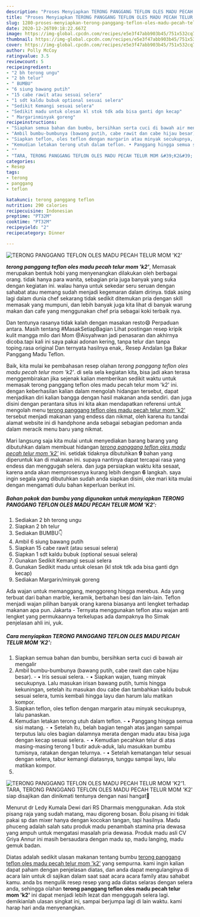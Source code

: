 ```yaml
---
description: "Proses Menyiapkan TERONG PANGGANG TEFLON OLES MADU PECAH TELUR MOM &amp;#39;K2&amp;#39; yang Menggugah Selera"
title: "Proses Menyiapkan TERONG PANGGANG TEFLON OLES MADU PECAH TELUR MOM &amp;#39;K2&amp;#39; yang Menggugah Selera"
slug: 1280-proses-menyiapkan-terong-panggang-teflon-oles-madu-pecah-telur-mom-and-39-k2-and-39-yang-menggugah-selera
date: 2020-12-26T09:18:22.667Z
image: https://img-global.cpcdn.com/recipes/e5e3f47abb903b45/751x532cq70/terong-panggang-teflon-oles-madu-pecah-telur-mom-k2-foto-resep-utama.jpg
thumbnail: https://img-global.cpcdn.com/recipes/e5e3f47abb903b45/751x532cq70/terong-panggang-teflon-oles-madu-pecah-telur-mom-k2-foto-resep-utama.jpg
cover: https://img-global.cpcdn.com/recipes/e5e3f47abb903b45/751x532cq70/terong-panggang-teflon-oles-madu-pecah-telur-mom-k2-foto-resep-utama.jpg
author: Polly McCoy
ratingvalue: 3.5
reviewcount: 5
recipeingredient:
- "2 bh terong ungu"
- "2 bh telur"
- " BUMBU"
- "6 siung bawang putih"
- "15 cabe rawit atau sesuai selera"
- "1 sdt kaldu bubuk optional sesuai selera"
- "Sedikit Kemangi sesuai selera"
- "Sedikit madu untuk olesan kl stok tdk ada bisa ganti dgn kecap"
- " Margarinminyak goreng"
recipeinstructions:
- "Siapkan semua bahan dan bumbu, bersihkan serta cuci di bawah air mengalir"
- "Ambil bumbu-bumbunya (bawang putih, cabe rawit dan cabe hijau besar). • Iris sesuai selera. • Siapkan wajan, tuang minyak secukupnya. Lalu masukan irisan bawang putih, tumis hingga kekuningan, setelah itu masukan dou cabe dan tambahkan kaldu bubuk sesuai selera, tumis kembali hingga layu dan harum lalu matikan kompor."
- "Siapkan teflon, oles teflon dengan margarin atau minyak secukupnya, lalu panaskan."
- "Kemudian letakan terong utuh dalam teflon. • Panggang hingga semua sisi matang.  • Setelah itu, belah bagian tengah atas jangan sampai terputus lalu oles bagian dalamnya merata dengan madu atau bisa juga dengan kecap sesuai selera. • Kemudian pecahkan telur di atas masing-masing terong 1 butir aduk-aduk, lalu masukkan bumbu tumisnya, ratakan dengan telurnya. • Setelah kematangan telur sesuai dengan selera, tabur kemangi diatasnya, tunggu sampai layu, lalu matikan kompor."
- ""
- "TARA, TERONG PANGGANG TEFLON OLES MADU PECAH TELUR MOM &#39;K2&#39; siap disajikan dan dinikmati tentunya dengan nasi hangat🤤"
categories:
- Resep
tags:
- terong
- panggang
- teflon

katakunci: terong panggang teflon 
nutrition: 290 calories
recipecuisine: Indonesian
preptime: "PT32M"
cooktime: "PT32M"
recipeyield: "2"
recipecategory: Dinner

---
```



![TERONG PANGGANG TEFLON OLES MADU PECAH TELUR MOM &#39;K2&#39;](https://img-global.cpcdn.com/recipes/e5e3f47abb903b45/751x532cq70/terong-panggang-teflon-oles-madu-pecah-telur-mom-k2-foto-resep-utama.jpg)

<b><i>terong panggang teflon oles madu pecah telur mom &#39;k2&#39;</i></b>, Memasak merupakan bentuk hobi yang menyenangkan dilakukan oleh berbagai orang. tidak hanya para wanita, sebagian pria juga banyak yang suka dengan kegiatan ini. walau hanya untuk sekedar seru seruan dengan sahabat atau memang sudah menjadi kegemaran dalam dirinya. tidak asing lagi dalam dunia chef sekarang tidak sedikit ditemukan pria dengan skill memasak yang mumpuni, dan lebih banyak juga kita lihat di banyak warung makan dan cafe yang menggunakan chef pria sebagai koki terbaik nya.

Dan tentunya rasanya tidak kalah dengan masakan resto😄 Perpaduan antara. Masih tentang #MasakSetiapBagian Lihat postingan resep kripik kulit mangga milo dari Mom @Aisyahwan jadi penasaran dan akhirnya dicoba.tapi kali ini saya pakai adonan kering, tanpa telur dan tanpa toping.rasa original Dan ternyata hasilnya enak,. Resep Andalan Iga Bakar Panggang Madu Teflon.

Baik, kita mulai ke pembahasan resep olahan <i>terong panggang teflon oles madu pecah telur mom &#39;k2&#39;</i>. di sela sela kegiatan kita, bisa jadi akan terasa menggembirakan jika sejenak kalian memberikan sedikit waktu untuk memasak terong panggang teflon oles madu pecah telur mom &#39;k2&#39; ini. dengan keberhasilan kalian dalam mengolah hidangan tersebut, dapat menjadikan diri kalian bangga dengan hasil makanan anda sendiri. dan juga disini dengan perantara situs ini kita akan mendapatkan referensi untuk mengolah menu <u>terong panggang teflon oles madu pecah telur mom &#39;k2&#39;</u> tersebut menjadi makanan yang endess dan nikmat, oleh karena itu tandai alamat website ini di handphone anda sebagai sebagian pedoman anda dalam meracik menu baru yang nikmat.


Mari langsung saja kita mulai untuk menyediakan barang barang yang dibutuhkan dalam membuat hidangan <u><i>terong panggang teflon oles madu pecah telur mom &#39;k2&#39;</i></u> ini. setidak tidaknya dibutuhkan <b>9</b> bahan yang diperuntuk kan di makanan ini. supaya nantinya dapat tercapai rasa yang endess dan menggugah selera. dan juga persiapkan waktu kita sesaat, karena anda akan memprosesnya kurang lebih dengan <b>6</b> langkah. saya ingin segala yang dibutuhkan sudah anda siapkan disini, oke mari kita mulai dengan mengamati dulu bahan keperluan berikut ini.

<!--inarticleads1-->

##### Bahan pokok dan bumbu yang digunakan untuk menyiapkan TERONG PANGGANG TEFLON OLES MADU PECAH TELUR MOM &#39;K2&#39;:

1. Sediakan 2 bh terong ungu
1. Siapkan 2 bh telur
1. Sediakan  BUMBU👇
1. Ambil 6 siung bawang putih
1. Siapkan 15 cabe rawit (atau sesuai selera)
1. Siapkan 1 sdt kaldu bubuk (optional sesuai selera)
1. Gunakan Sedikit Kemangi sesuai selera
1. Gunakan Sedikit madu untuk olesan (kl stok tdk ada bisa ganti dgn kecap)
1. Sediakan  Margarin/minyak goreng


Ada wajan untuk memanggang, menggoreng hingga merebus. Ada yang terbuat dari bahan marble, keramik, berbahan besi dan lain-lain. Teflon menjadi wajan pilihan banyak orang karena biasanya anti lengket terhadap makanan apa pun. Jakarta - Ternyata menggunakan teflon atau wajan anti lengket yang permukaannya terkelupas ada dampaknya lho Simak penjelasan ahli ini, yuk. 

<!--inarticleads2-->

##### Cara menyiapkan TERONG PANGGANG TEFLON OLES MADU PECAH TELUR MOM &#39;K2&#39;:

1. Siapkan semua bahan dan bumbu, bersihkan serta cuci di bawah air mengalir
1. Ambil bumbu-bumbunya (bawang putih, cabe rawit dan cabe hijau besar). - • Iris sesuai selera. - • Siapkan wajan, tuang minyak secukupnya. Lalu masukan irisan bawang putih, tumis hingga kekuningan, setelah itu masukan dou cabe dan tambahkan kaldu bubuk sesuai selera, tumis kembali hingga layu dan harum lalu matikan kompor.
1. Siapkan teflon, oles teflon dengan margarin atau minyak secukupnya, lalu panaskan.
1. Kemudian letakan terong utuh dalam teflon. - • Panggang hingga semua sisi matang.  - • Setelah itu, belah bagian tengah atas jangan sampai terputus lalu oles bagian dalamnya merata dengan madu atau bisa juga dengan kecap sesuai selera. - • Kemudian pecahkan telur di atas masing-masing terong 1 butir aduk-aduk, lalu masukkan bumbu tumisnya, ratakan dengan telurnya. - • Setelah kematangan telur sesuai dengan selera, tabur kemangi diatasnya, tunggu sampai layu, lalu matikan kompor.
1. 
<img src="//assets-global.cpcdn.com/assets/icons/button_play-2c75c40dde080a61004c1f40b05d8f140eaff45d7e9e6481dc71c63d2e7c4909.png" alt="TERONG PANGGANG TEFLON OLES MADU PECAH TELUR MOM &#39;K2&#39;">1. TARA, TERONG PANGGANG TEFLON OLES MADU PECAH TELUR MOM &#39;K2&#39; siap disajikan dan dinikmati tentunya dengan nasi hangat🤤


Menurut dr Ledy Kumala Dewi dari RS Dharmais menggunakan. Ada stok pisang raja yang sudah matang, mau digoreng bosan. Bolu pisang ini tidak pakai sp dan mixer hanya dengan kocokan tangan, tapi hasilnya. Madu phuceng adalah salah satu produk madu penambah stamina pria dewasa yang ampuh untuk mengatasi masalah pria dewasa. Produk madu asli CV Griya Annur ini masih bersaudara dengan madu sp, madu langing, madu gemuk badan. 

Diatas adalah sedikit ulasan makanan tentang bumbu <u>terong panggang teflon oles madu pecah telur mom &#39;k2&#39;</u> yang sempurna. kami ingin kalian dapat paham dengan penjelasan diatas, dan anda dapat mengulanginya di acara lain untuk di sajikan dalam saat saat acara acara family atau sahabat kamu. anda bs mengulik resep resep yang ada diatas selaras dengan selera anda, sehingga olahan <b>terong panggang teflon oles madu pecah telur mom &#39;k2&#39;</b> ini dapat menjadi lebih lezat dan menggugah selera lagi. demikianlah ulasan singkat ini, sampai berjumpa lagi di lain waktu. kami harap hari anda menyenangkan.
